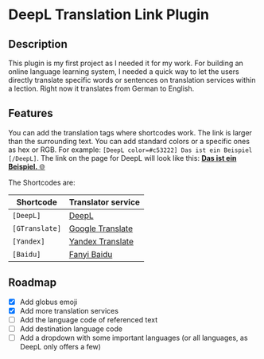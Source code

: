 # DeepL Translation Link Plugin

## Description
This plugin is my first project as I needed it for my work. For building an online language learning system, I needed a quick way to let the users directly translate specific words or sentences on translation services within a lection. 
Right now it translates from German to English.   

## Features
You can add the translation tags where shortcodes work. The link is larger than the surrounding text. You can add standard colors or a specific ones as hex or RGB. For example:
`[DeepL color=#c53222] Das ist ein Beispiel [/DeepL]`. The link on the page for DeepL will look like this: [**Das ist ein Beispiel.** 🌐](https://www.deepl.com/en/translator#de/en/Das%20ist%20ein%20Beispiel.)

The Shortcodes are:

Shortcode | Translator service
------------ | -------------
`[DeepL]` | [DeepL](https://www.deepl.com/)
`[GTranslate]` | [Google Translate](https://translate.google.com/)
`[Yandex]` | [Yandex Translate](https://translate.yandex.com/)
`[Baidu]` | [Fanyi Baidu](https://fanyi.baidu.com/)

## Roadmap
- [x] Add globus emoji
- [x] Add more translation services
- [ ] Add the language code of referenced text
- [ ] Add destination language code
- [ ] Add a dropdown with some important languages (or all languages, as DeepL only offers a few)
